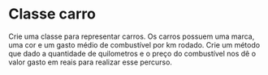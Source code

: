 # Classe carro

Crie uma classe para representar carros.
Os carros possuem uma marca, uma cor e um gasto médio de combustível por km rodado.
Crie um método que dado a quantidade de quilometros e o preço do combustível nos dê o valor gasto em reais para realizar esse percurso.

